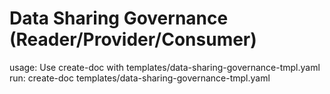# Data Sharing Governance (Reader/Provider/Consumer)

usage: Use create-doc with templates/data-sharing-governance-tmpl.yaml
run: create-doc templates/data-sharing-governance-tmpl.yaml
